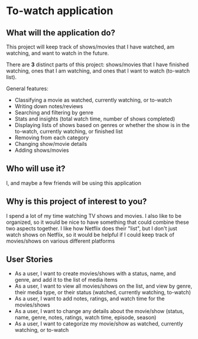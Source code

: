 # To-watch application

## What will the application do?

This project will keep track of shows/movies that I have watched, am watching, and want to watch in the future. 

There are **3** distinct parts of this project: shows/movies that I have finished watching, ones that I am watching, and ones that I want to watch (to-watch list).

General features:
- Classifying a movie as watched, currently watching, or to-watch
- Writing down notes/reviews
- Searching and filtering by genre
- Stats and insights (total watch time, number of shows completed)
- Displaying lists of shows based on genres or whether the show is in the to-watch, currently watching, or finished list
- Removing from each category 
- Changing show/movie details
- Adding shows/movies

## Who will use it?

I, and maybe a few friends will be using this application

## Why is this project of interest to you?

I spend a lot of my time watching TV shows and movies. I also like to be organized, so it would be nice to have something that could combine these two aspects together. I like how Netflix does their "list", but I don't just watch shows on Netflix, so it would be helpful if I could keep track of movies/shows on various different platforms

## User Stories

- As a user, I want to create movies/shows with a status, name, and genre, and add it to the list of media items
- As a user, I want to view all movies/shows on the list, and view by genre, their media type, or their status (watched, currently watching, to-watch)
- As a user, I want to add notes, ratings, and watch time for the movies/shows
- As a user, I want to change any details about the movie/show (status, name, genre, notes, ratings, watch time, episode, season)
- As a user, I want to categorize my movie/show as watched, currently watching, or to-watch